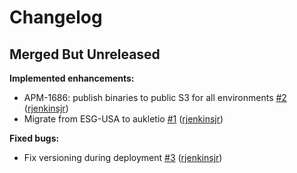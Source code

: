 # Changelog

## Merged But Unreleased

**Implemented enhancements:**

- APM-1686: publish binaries to public S3 for all environments [#2](https://github.com/aukletio/Auklet-Releaser-C/pull/2) ([rjenkinsjr](https://github.com/rjenkinsjr))
- Migrate from ESG-USA to aukletio [#1](https://github.com/aukletio/Auklet-Releaser-C/pull/1) ([rjenkinsjr](https://github.com/rjenkinsjr))

**Fixed bugs:**

- Fix versioning during deployment [#3](https://github.com/aukletio/Auklet-Releaser-C/pull/3) ([rjenkinsjr](https://github.com/rjenkinsjr))
